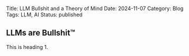 Title: LLM Bullshit and a Theory of Mind
Date: 2024-11-07
Category: Blog
Tags: LLM, AI
Status: published

## LLMs are Bullshit&trade;
This is heading 1. 